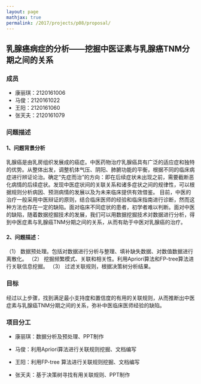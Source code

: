 ```yaml
---
layout: page
mathjax: true
permalink: /2017/projects/p08/proposal/
---
```


## 乳腺癌病症的分析——挖掘中医证素与乳腺癌TNM分期之间的关系 

### 成员

- 康丽琪：2120161006
- 马俊：2120161022
- 王阳：2120161060
- 张天夫：2120161079


### 问题描述

#### 1、问题背景分析

  乳腺癌是由乳房组织发展成的癌症。中医药物治疗乳腺癌具有广泛的适应症和独特的优势。从整体出发，调整机体气压、阴阳、肺腑功能的平衡，根据不同的临床病症进行辨证论治。确定“先症而治”的方向：即在后续症状未出现之前，需要截断恶化病情的后续症状。发现中医症状间的关联关系和诸多症状之间的规律性，可以根据规则分析病因、预测病情的发展以及为未来临床提供有效借鉴。	目前，中医的治疗一般采用中医辩证的原则，结合临床医师的经验和临床指南进行诊断，然而这种方法也存在一定的缺陷。面对临床不同症状的患者，初学者难以判断。面对中医的缺陷，随着数据挖掘技术的发展，我们可以用数据挖掘技术对数据进行分析，得到中医症素与乳腺癌TNM分期之间的关系，从而有助于中医对乳腺癌的治疗。
  
#### 2、问题描述：

  （1） 数据预处理。包括对数据进行分析与整理、填补缺失数据、对数值数据进行离散化。
  （2） 挖掘频繁模式、关联和相关性。利用Apriori算法和FP-tree算法进行关联信息挖掘。
  （3） 过滤关联规则，根据决策树分析结果。


### 目标

  经过以上步骤，找到满足最小支持度和置信度的有用的关联规则，从而推断出中医症素与乳腺癌TNM分期之间的关系，弥补中医临床医师经验的缺陷。
    
### 项目分工

* 康丽琪：数据分析及预处理、PPT制作

* 马俊：利用Apriori算法进行关联规则挖掘、文档编写

* 王阳：利用FP-tree 算法进行关联规则挖掘、文档编写

* 张天夫：基于决策树寻找有用关联规则、PPT制作
